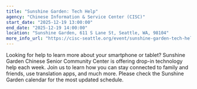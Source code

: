 ```yaml
---
title: "Sunshine Garden: Tech Help"
agency: "Chinese Information & Service Center (CISC)"
start_date: "2025-12-19 13:00:00"
end_date: "2025-12-19 14:00:00"
location: "Sunshine Garden, 611 S Lane St, Seattle, WA, 98104"
more_info_url: "https://cisc-seattle.org/event/sunshine-garden-tech-help-4/2025-12-19/"
---
```

Looking for help to learn more about your smartphone or tablet? Sunshine Garden Chinese Senior Community Center is offering drop-in technology help each week. Join us to learn how you can stay connected to family and friends, use translation apps, and much more. 
Please check the Sunshine Garden calendar for the most updated schedule. 
 
